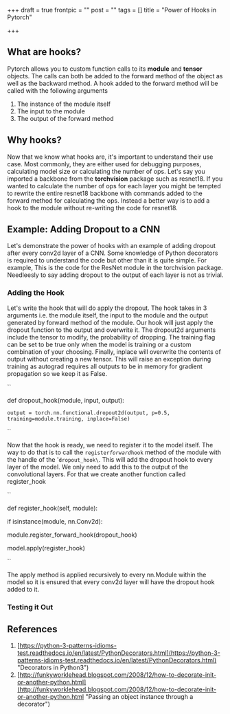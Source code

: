 +++
draft = true
frontpic = ""
post = ""
tags = []
title = "Power of Hooks in Pytorch"

+++
## What are hooks?

Pytorch allows you to custom function calls to its **module** and **tensor** objects. The calls can both be added to the forward method of the object as well as the backward method. A hook added to the forward method will be called with the following arguments

1. The instance of the module itself
2. The input to the module
3. The output of the forward method

## Why hooks?

Now that we know what hooks are, it's important to understand their use case. Most commonly, they are either used for debugging purposes, calculating model size or calculating the number of ops. Let's say you imported a backbone from the **torchvision** package such as resnet18. If you wanted to calculate the number of ops for each layer you might be tempted to rewrite the entire resnet18 backbone with commands added to the forward method for calculating the ops. Instead a better way is to add a hook to the module without re-writing the code for resnet18.

## Example: Adding Dropout to a CNN

Let's demonstrate the power of hooks with an example of adding dropout after every conv2d layer of a CNN. Some knowledge of Python decorators is required to understand the code but other than it is quite simple. For example, This is the code for the ResNet module in the torchvision package. Needleesly to say adding dropout to the output of each layer is not as trivial.

### Adding the Hook

Let's write the hook that will do apply the dropout. The hook takes in 3 arguments i.e. the module itself, the input to the module and the output generated by forward method of the module. Our hook will just apply the dropout function to the output and overwrite it. The dropout2d arguments include the tensor to modify, the probability of dropping. The training flag can be set to be true only when the model is training or a custom combination of your choosing. Finally, inplace will overwrite the contents of output without creating a new tensor. This will raise an exception during training as autograd requires all outputs to be in memory for gradient propagation so we keep it as False.

\`\`

def dropout_hook(module, input, output):

    output = torch.nn.functional.dropout2d(output, p=0.5, training=module.training, inplace=False)

\`\`

Now that the hook is ready, we need to register it to the model itself. The way to do that is to call the `register`_`forward`_`hook` method of the module with the handle of the '`dropout_hook\`. This will add the dropout hook to every layer of the model. We only need to add this to the output of the convolutional layers. For that we create another function called register_hook

\`\`

def register_hook(self, module):

if isinstance(module, nn.Conv2d):

 module.register_forward_hook(dropout_hook)

model.apply(register_hook)

\`\`

The apply method is applied recursively to every nn.Module within the model so it is ensured that every conv2d layer will have the dropout hook added to it.

### Testing it Out

## References

1. [https://python-3-patterns-idioms-test.readthedocs.io/en/latest/PythonDecorators.html](https://python-3-patterns-idioms-test.readthedocs.io/en/latest/PythonDecorators.html) "Decorators in Python3")
2. [http://funkyworklehead.blogspot.com/2008/12/how-to-decorate-init-or-another-python.html](http://funkyworklehead.blogspot.com/2008/12/how-to-decorate-init-or-another-python.html "Passing an object instance through a decorator")
